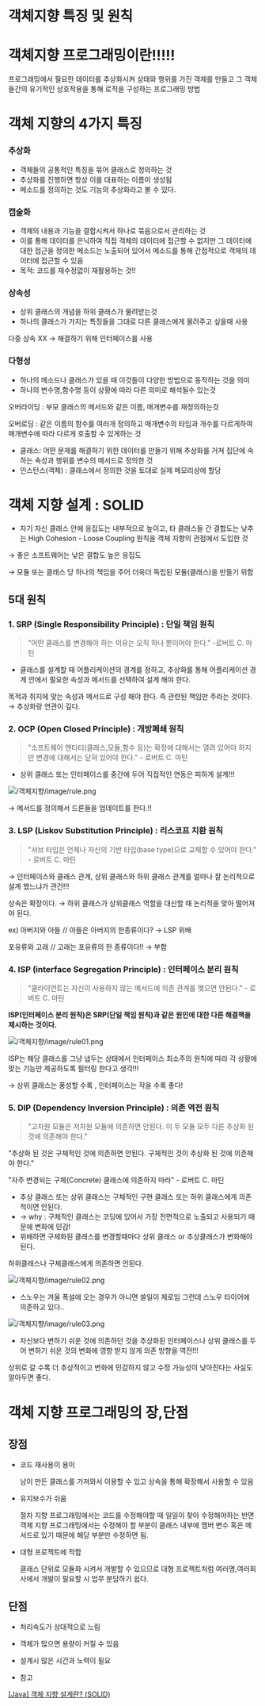# 객체지향 특징 및 원칙

# 객체지향 프로그래밍이란!!!!!

프로그래밍에서 필요한 데이터를 추상화시켜 상태와 행위를 가진 객체를 만들고 그 객체들간의 유기적인 상호작용을 통해 로직을 구성하는 프로그래밍 방법

# 객체 지향의 4가지 특징

### 추상화

- 객체들의 공통적인 특징을 묶어 클래스로 정의하는 것
- 추상화를 진행하면 항상 이를 대표하는 이름이 생성됨
- 메소드를 정의하는 것도 기능의 추상화라고 볼 수 있다.

### 캡술화

- 객체의 내용과 기능을 결합시켜서 하나로 묶음으로서 관리하는 것
- 이를 통해 데이터를 은닉하여 직접 객체의 데이터에 접근할 수 없지만 그 데이터에 대한 접근을 정의한 메소드는 노출되어 있어서 메소드를 통해 간접적으로 객체의 데이터에 접근할 수 있음
- 목적: 코드를 재수정없이 재활용하는 것!!

### 상속성

- 상위 클래스의 개념을 하위 클래스가 물려받는것
- 하나의 클래스가 가지는 특징들을 그대로 다른 클래스에게 물려주고 싶을때 사용

다중 상속 XX → 해결하기 위해 인터페이스를 사용

### 다형성

- 하나의 메소드나 클래스가 있을 때 이것들이 다양한 방법으로 동작하는 것을 의미
- 하나의 변수명,함수명 등이 상황에 따라 다른 의미로 해석될수 있는것

오버라이딩 : 부모 클래스의 메서드와 같은 이름, 매개변수를 재정의하는것

오버로딩 : 같은 이름의 함수를 여러개 정의하고 매개변수의 타입과 개수를 다르게하여 매개변수에 따라 다르게 호출할 수 있게하는 것

- 클래스: 어떤 문제를 해결하기 위한 데이터를 만들기 위해 추상화를 거쳐 집단에 속하는 속성과 행위를 변수의 메서드로 정의한 것
- 인스턴스(객체) : 클래스에서 정의한 것을 토대로 실제 메모리상에 할당

# 객체 지향 설계 : SOLID

- 자기 자신 클래스 안에 응집도는 내부적으로 높이고, 타 클래스들 간 결합도는 낮추는 High Cohesion - Loose Coupling 원칙을 객체 지향의 관점에서 도입한 것

→ 좋은 소프트웨어는 낮은 결합도 높은 응집도

→ 모듈 또는 클래스 당 하나의 책임을 주어 더욱더 독립된 모듈(클래스)을 만들기 위함

## 5대 원칙

### 1. SRP (Single Responsibility Principle) : 단일 책임 원칙

> "어떤 클래스를 변경해야 하는 이유는 오직 하나 뿐이어야 한다." -로버트 C. 마틴

- 클래스를 설계할 때 어플리케이션의 경계를 정하고, 추상화를 통해 어플리케이션 경계 안에서 필요한 속성과 메서드를 선택하여 설계 해야 한다.

목적과 취지에 맞는 속성과 메서드로 구성 해야 한다. 즉 관련된 책임만 주라는 것이다. → 추상화랑 연관이 깊다.

### 2. OCP (Open Closed Principle) : 개방폐쇄 원칙

> "소프트웨어 엔티티(클래스,모듈,함수 등)는 확장에 대해서는 열려 있어야 하지만 변경에 대해서는 닫혀 있어야 한다." - 로버트 C. 마틴

- 상위 클래스 또는 인터페이스를 중간에 두어 직접적인 연동은 피하게 설계!!!

![/객체지향/image/rule.png](/객체지향/image/rule.png)

→ 메서드를 정의해서 드론들을 업데이트를 한다.!!

### 3. LSP (Liskov Substitution Principle) : 리스코프 치환 원칙

> "서브 타입은 언제나 자신의 기반 타입(base type)으로 교체할 수 있어야 한다." - 로버트 C. 마틴

→ 인터페이스와 클래스 관계, 상위 클래스와 하위 클래스 관계를 얼마나 잘 논리적으로 설계 했느냐가 관건!!!

상속은 확장이다.  → 하위 클래스가 상위클래스 역할을 대신할 때 논리적을 맞아 떨어져야 된다.

ex) 아버지와 아들 // 아들은 아버지의 한종류이다? → LSP 위배

포유류와 고래 // 고래는 포유류의 한 종류이다!!  → 부합

### 4. ISP (interface Segregation Principle) : 인터페이스 분리 원칙

> "클라이언트는 자신이 사용하지 않는 메서드에 의존 관계를 맺으면 안된다." - 로버트 C. 마틴

**ISP(인터페이스 분리 원칙)은 SRP(단일 책임 원칙)과 같은 원인에 대한 다른 해결책을 제시하는 것이다.**

![/객체지향/image/rule01.png](/객체지향/image/rule01.png)

ISP는 해당 클래스를 그냥 냅두는 상태에서 인터페이스 최소주의 원칙에 따라 각 상황에 맞는 기능만 제공하도록 필터링 한다고 생각!!!

→ 상위 클래스는 풍성할 수록 , 인터페이스는 작을 수록 좋다!

### 5. DIP (Dependency Inversion Principle) : 의존 역전 원칙

> "고차원 모듈은 저차원 모듈에 의존하면 안된다. 이 두 모듈 모두 다른 추상화 된 것에 의존해야 한다."

"추상화 된 것은 구체적인 것에 의존하면 안된다. 구체적인 것이 추상화 된 것에 의존해야 한다."

"자주 변경되는 구체(Concrete) 클래스에 의존하지 마라" - 로버트 C. 마틴

- 추상 클래스 또는 상위 클래스는 구체적인 구현 클래스 또는 하위 클래스에게 의존적이면 안된다.
- → why : 구체적인 클래스는 코딩에 있어서 가장 전면적으로 노출되고 사용되기 때문에 변화에 민감!
- 위배하면 구체화된 클래스를 변경할때마다 상위 클래스 or 추상클래스가 변화해야된다.

하위클래스나 구체클래스에게 의존하면 안된다.

![/객체지향/image/rule02.png](/객체지향/image/rule02.png)

- 스노우는 겨울 폭설에 오는 경우가 아니면 쓸일이 제로임 그런데 스노우 타이어에 의존하고 있다..

![/객체지향/image/rule03.png](/객체지향/image/rule.png)

- 자신보다 변하기 쉬운 것에 의존하던 것을 추상화된 인터페이스나 상위 클래스를 두어 변하기 쉬운 것의 변화에 영향 받지 않게 의존 방향을 역전!!!

상위로 갈 수록 더 추상적이고 변화에 민감하지 않고 수정 가능성이 낮아진다는 사실도 알아두면 좋다.

# 객체 지향 프로그래밍의 장,단점

## 장점

- 코드 재사용이 용이

    남이 만든 클래스를 가져와서 이용할 수 있고 상속을 통해 확장해서 사용할 수 있음

- 유지보수가 쉬움

    절차 지향 프로그래밍에서는 코드를 수정해야할 때 일일이 찾아 수정해야하는 반면 객체 지향 프로그래밍에서는 수정해야 할 부분이 클래스 내부에 멤버 변수 혹은 메서드로 있기 때문에 해당 부분만 수정하면 됨.

- 대형 프로젝트에 적합

    클래스 단위로 모듈화 시켜서 개발할 수 있으므로 대형 프로젝트처럼 여러명,여러회사에서 개발이 필요할 시 업무 분담하기 쉽다.

## 단점

- 처리속도가 상대적으로 느림
- 객체가 많으면 용량이 커질 수 있음
- 설계시 많은 시간과 노력이 필요

 

- 참고

[[Java] 객체 지향 설계란? (SOLID)](https://limkydev.tistory.com/77)
